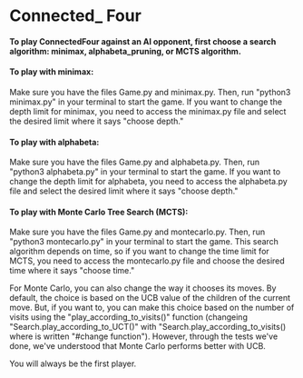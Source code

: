 # Connected_ Four

#### To play ConnectedFour against an AI opponent, first choose a search algorithm: minimax, alphabeta_pruning, or MCTS algorithm.

#### To play with minimax:
Make sure you have the files Game.py and minimax.py.
Then, run "python3 minimax.py" in your terminal to start the game.
If you want to change the depth limit for minimax, you need to access the minimax.py file and select the desired limit where it says "choose depth."

#### To play with alphabeta:
Make sure you have the files Game.py and alphabeta.py.
Then, run "python3 alphabeta.py" in your terminal to start the game.
If you want to change the depth limit for alphabeta, you need to access the alphabeta.py file and select the desired limit where it says "choose depth."

#### To play with Monte Carlo Tree Search (MCTS):
Make sure you have the files Game.py and montecarlo.py.
Then, run "python3 montecarlo.py" in your terminal to start the game.
This search algorithm depends on time, so if you want to change the time limit for MCTS, you need to access the montecarlo.py file and choose the desired time where it says "choose time."

For Monte Carlo, you can also change the way it chooses its moves. By default, the choice is based on the UCB value of the children of the current move. But, if you want to, you can make this choice based on the number of visits using the "play_according_to_visits()" function (changeing "Search.play_according_to_UCT()" with "Search.play_according_to_visits() where is written "#change function"). However, through the tests we've done, we've understood that Monte Carlo performs better with UCB.


You will always be the first player.
